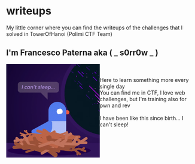 # writeups

My little corner where you can find the writeups of the challenges that I solved in TowerOfHanoi (Polimi CTF Team)


## I'm Francesco Paterna aka ( _ s0rr0w _ )

<img src="https://github.com/FrancescoPaterna/writeups/blob/569e5e7997bf0f3aba044132b298e288dee094d7/stuff/_s0rr0w_.png" data-canonical-src="https://gyazo.com/eb5c5741b6a9a16c692170a41a49c858.png" align="left"  width="250" height="250" /> <br><br>Here to learn something more every single day <br> You can find me in CTF, I love web challenges, but I'm training also for pwn and rev <br><br> I have been like this since birth... I can't sleep!

